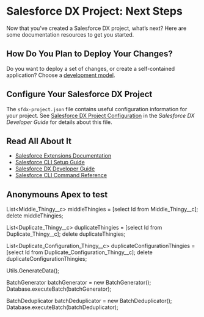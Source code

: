 # Salesforce DX Project: Next Steps

Now that you’ve created a Salesforce DX project, what’s next? Here are some documentation resources to get you started.

## How Do You Plan to Deploy Your Changes?

Do you want to deploy a set of changes, or create a self-contained application? Choose a [development model](https://developer.salesforce.com/tools/vscode/en/user-guide/development-models).

## Configure Your Salesforce DX Project

The `sfdx-project.json` file contains useful configuration information for your project. See [Salesforce DX Project Configuration](https://developer.salesforce.com/docs/atlas.en-us.sfdx_dev.meta/sfdx_dev/sfdx_dev_ws_config.htm) in the _Salesforce DX Developer Guide_ for details about this file.

## Read All About It

- [Salesforce Extensions Documentation](https://developer.salesforce.com/tools/vscode/)
- [Salesforce CLI Setup Guide](https://developer.salesforce.com/docs/atlas.en-us.sfdx_setup.meta/sfdx_setup/sfdx_setup_intro.htm)
- [Salesforce DX Developer Guide](https://developer.salesforce.com/docs/atlas.en-us.sfdx_dev.meta/sfdx_dev/sfdx_dev_intro.htm)
- [Salesforce CLI Command Reference](https://developer.salesforce.com/docs/atlas.en-us.sfdx_cli_reference.meta/sfdx_cli_reference/cli_reference.htm)

## Anonymouns Apex to test

List<Middle_Thingy__c> middleThingies = [select Id from Middle_Thingy__c];
delete middleThingies;

List<Duplicate_Thingy__c> duplicateThingies = [select Id from Duplicate_Thingy__c];
delete duplicateThingies;

List<Duplicate_Configuration_Thingy__c> duplicateConfigurationThingies = [select Id from Duplicate_Configuration_Thingy__c];
delete duplicateConfigurationThingies;

Utils.GenerateData();

BatchGenerator batchGenerator = new BatchGenerator();
Database.executeBatch(batchGenerator);

BatchDeduplicator batchDeduplicator = new BatchDeduplicator();
Database.executeBatch(batchDeduplicator);
